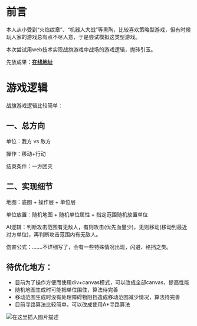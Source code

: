 # 前言
本人从小受到“火焰纹章”、“机器人大战”等熏陶，比较喜欢策略型游戏，但有时候玩人家的游戏总有点不尽人意，于是尝试模拟这类型游戏。

本次尝试用web技术实现战旗游戏中战场的游戏逻辑，抛砖引玉。

先放成果：[**在线地址**](https://lujingtao.github.io/Simulated-Flag-Game-Using-Web/)

# 游戏逻辑
战旗游戏逻辑比较简单：

## 一、总方向
单位：我方 vs 敌方

操作：移动+行动

结束条件：一方团灭

## 二、实现细节
地图：底图 + 操作层 + 单位层

单位放置：随机地图 + 随机单位属性 + 指定范围随机放置单位

AI逻辑：判断攻击范围有无敌人，有则攻击(优先血量少)，无则移动(移动到最近对方单位)，再判断攻击范围内有无敌人。

伤害公式：.......不详细写了，会有一些特殊情况出现，闪避、格挡之类。

## 待优化地方：
- 目前为了操作方便而使用div+canvas模式，可以改成全部canvas，提高性能
- 随机地图生成时可能把单位围住，算法待完善
- 移动范围生成时没有处理障碍物阻挡造成移动范围减少情况，算法待完善
- 目前寻路算法比较简单，可以改成使用A*寻路算法

![在这里插入图片描述](https://img-blog.csdnimg.cn/20190919085319147.png?x-oss-process=image/watermark,type_ZmFuZ3poZW5naGVpdGk,shadow_10,text_aHR0cHM6Ly9ibG9nLmNzZG4ubmV0L2lhbWx1amluZ3Rhbw==,size_16,color_FFFFFF,t_70)
